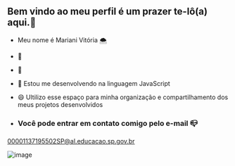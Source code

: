 ## Bem vindo ao meu perfil é um prazer te-lô(a) aqui.👋

- Meu nome é Mariani Vitória 🌨️
- 💚
- 💬 
- 🌼 Estou me desenvolvendo na linguagem JavaScript
- 😄 Ultilizo esse espaço para minha organização e compartilhamento dos meus projetos desenvolvidos

- ### Você pode entrar em contato comigo pelo e-mail 📪

00001137195502SP@al.educacao.sp.gov.br

![image](https://media.tenor.com/WjRoJjRUSLgAAAAi/hair-flip-disgust.gif)
